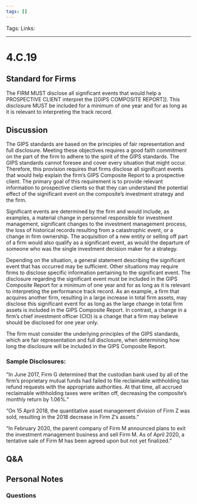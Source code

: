 ```yaml
---
tags: []
---
```

Tags:
Links: 
___
# 4.C.19
## Standard for Firms
The FIRM MUST disclose all significant events that would help a PROSPECTIVE CLIENT interpret the [[GIPS COMPOSITE REPORT]]. This disclosure MUST be included for a minimum of one year and for as long as it is relevant to interpreting the track record.
## Discussion
The GIPS standards are based on the principles of fair representation and full disclosure. Meeting these objectives requires a good faith commitment on the part of the firm to adhere to the spirit of the GIPS standards. The GIPS standards cannot foresee and cover every situation that might occur. Therefore, this provision requires that firms disclose all significant events that would help explain the firm’s GIPS Composite Report to a prospective client. The primary goal of this requirement is to provide relevant information to prospective clients so that they can understand the potential effect of the significant event on the composite’s investment strategy and the firm.

Significant events are determined by the firm and would include, as examples, a material change in personnel responsible for investment management, significant changes to the investment management process, the loss of historical records resulting from a catastrophic event, or a change in firm ownership. The acquisition of a new entity or selling off part of a firm would also qualify as a significant event, as would the departure of someone who was the single investment decision maker for a strategy.

Depending on the situation, a general statement describing the significant event that has occurred may be sufficient. Other situations may require firms to disclose specific information pertaining to the significant event. The disclosure regarding the significant event must be included in the GIPS Composite Report for a minimum of one year and for as long as it is relevant to interpreting the performance track record. As an example, a firm that acquires another firm, resulting in a large increase in total firm assets, may disclose this significant event for as long as the large change in total firm assets is included in the GIPS Composite Report. In contrast, a change in a firm’s chief investment officer (CIO) is a change that a firm may believe should be disclosed for one year only.

The firm must consider the underlying principles of the GIPS standards, which are fair representation and full disclosure, when determining how long the disclosure will be included in the GIPS Composite Report.
### Sample Disclosures:
“In June 2017, Firm G determined that the custodian bank used by all of the firm’s proprietary mutual funds had failed to file reclaimable withholding tax refund requests with the appropriate authorities. At that time, all accrued reclaimable withholding taxes were written off, decreasing the composite’s monthly return by 1.06%.”

“On 15 April 2018, the quantitative asset management division of Firm Z was sold, resulting in the 2018 decrease in Firm Z’s assets.”

“In February 2020, the parent company of Firm M announced plans to exit the investment management business and sell Firm M. As of April 2020, a tentative sale of Firm M has been agreed upon but not yet finalized.”
## Q&A

## Personal Notes

### Questions
